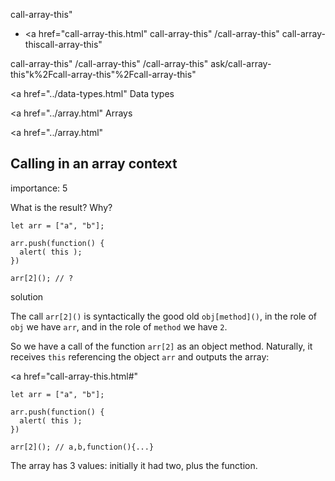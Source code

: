 call-array-this"

-   <a href="call-array-this.html"
    call-array-this"
    /call-array-this"
    call-array-thiscall-array-this"

<!-- -->

call-array-this"
/call-array-this"
/call-array-this"
ask/call-array-this"k%2Fcall-array-this"%2Fcall-array-this" </a>

<a href="../data-types.html" Data types</span></a>

<a href="../array.html" Arrays</span></a>

<a href="../array.html"

## Calling in an array context

<span class="task__importance" title="How important is the task, from 1 to 5">importance: 5</span>

What is the result? Why?

    let arr = ["a", "b"];

    arr.push(function() {
      alert( this );
    })

    arr[2](); // ?

solution

The call `arr[2]()` is syntactically the good old `obj[method]()`, in the role of `obj` we have `arr`, and in the role of `method` we have `2`.

So we have a call of the function `arr[2]` as an object method. Naturally, it receives `this` referencing the object `arr` and outputs the array:

<a href="call-array-this.html#"
<a href="call-array-this.html#" class="toolbar__button toolbar__button_edit" title="open in sandbox"></a>

    let arr = ["a", "b"];

    arr.push(function() {
      alert( this );
    })

    arr[2](); // a,b,function(){...}

The array has 3 values: initially it had two, plus the function.
